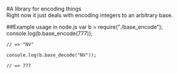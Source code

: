 #A library for encoding things  
Right now it just deals with encoding integers to an arbitrary base.

##Example usage in node.js
    var b = require("./base_encode");
    console.log(b.base_encode(777));

    // => "NV"

    console.log(b.base_decode("NV"));

    // => 777
    